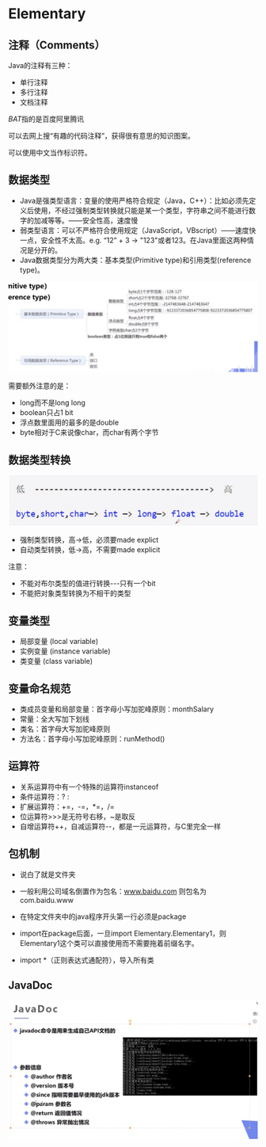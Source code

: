 # Elementary

## 注释（Comments）

Java的注释有三种：

- 单行注释
- 多行注释
- 文档注释

*BAT*指的是百度阿里腾讯

可以去网上搜“有趣的代码注释”，获得很有意思的知识图案。

可以使用中文当作标识符。

## 数据类型

- Java是强类型语言：变量的使用严格符合规定（Java，C++）：比如必须先定义后使用，不经过强制类型转换就只能是某一个类型，字符串之间不能进行数字的加减等等。——安全性高，速度慢
- 弱类型语言：可以不严格符合使用规定（JavaScript，VBscript）——速度快一点，安全性不太高。e.g. “12” + 3 -> "123"或者123。在Java里面这两种情况是分开的。
- Java数据类型分为两大类：基本类型(Primitive type)和引用类型(reference type)。

![image-20210703221315393](../figures/image-20210703221315393.png)

需要额外注意的是：

- long而不是long long
- boolean只占1 bit
- 浮点数里面用的最多的是double
- byte相对于C来说像char，而char有两个字节

## 数据类型转换

![image-20210704091552939](../figures/image-20210704091552939.png)

- 强制类型转换，高->低，必须要made explict
- 自动类型转换，低->高，不需要made explicit

注意：

- 不能对布尔类型的值进行转换---只有一个bit
- 不能把对象类型转换为不相干的类型

## 变量类型

- 局部变量 (local variable)
- 实例变量 (instance variable)
- 类变量 (class variable)

## 变量命名规范

- 类成员变量和局部变量：首字母小写加驼峰原则：monthSalary
- 常量：全大写加下划线
- 类名：首字母大写加驼峰原则
- 方法名：首字母小写加驼峰原则：runMethod()

## 运算符

- 关系运算符中有一个特殊的运算符instanceof
- 条件运算符：? :
- 扩展运算符：+=，-=，*=，/=
- 位运算符>>>是无符号右移，~是取反
- 自增运算符++，自减运算符--，都是一元运算符，与C里完全一样

## 包机制

- 说白了就是文件夹

- 一般利用公司域名倒置作为包名：www.baidu.com 则包名为com.baidu.www
- 在特定文件夹中的java程序开头第一行必须是package
- import在package后面，一旦import Elementary.Elementary1，则Elementary1这个类可以直接使用而不需要拖着前缀名字。
- import *（正则表达式通配符），导入所有类

## JavaDoc

![image-20210704220900209](../figures/image-20210704220900209.png)

